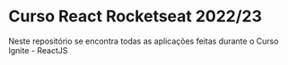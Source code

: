 # Curso React Rocketseat 2022/23

Neste repositório se encontra todas as aplicações feitas durante o Curso Ignite - ReactJS
